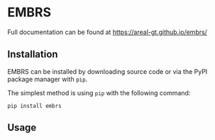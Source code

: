 # EMBRS
Full documentation can be found at https://areal-gt.github.io/embrs/


## Installation
EMBRS can be installed by downloading source code or via the PyPI package manager with `pip`.

The simplest method is using `pip` with the following command:

```
pip install embrs
```




## Usage
